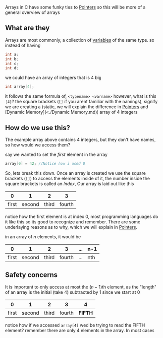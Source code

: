 Arrays in C have some funky ties to [Pointers](<./Pointers.md>) so this will be more of a general overview of arrays

## What are they
Arrays are most commonly, a collection of [variables](<./Variables.md>) of the same type. so instead of having

```c
int a;
int b;
int c;
int d;
```

we could have an array of integers that is 4 big
```c
int array[4];
```
it follows the same formula of, `<typename> <varname>` however, what is this `[4]`? the square brackets (`[]` if you arent familiar with the namings), signify we are creating a (static, we will explain the difference in [Pointers](<./Pointers.md>) and [Dynamic Memory](<./Dynamic Memory.md)) array of 4 integers 

## How do we use this?
The example array above contains 4 integers, but they don't have names, so how would we access them?

say we wanted to set the *first* element in the array
```c
array[0] = 42; //Notice how i used 0
```

So, lets break this down. Once an array is created we use the square brackets (`[]`) to access the elements inside of it, the number inside the square brackets is called an *Index*, Our array is laid out like this

| 0 | 1 | 2 | 3 |
|---|---|---|---|
| first | second | third | fourth |

notice how the first element is at index 0, most programming languages do it like this so its good to recognize and remember. There are some underlaying reasons as to why, which we will explain in [Pointers](<./Pointers.md>). 

in an array of $n$ elements, it would be

| 0 | 1 | 2 | 3 | ... | n-1 |
| --- | --- | --- | --- | --- | --- |
| first | second | third | fourth | ... | nth |


## Safety concerns

It is important to only access at most the ($n-1$)th element, as the "length" of an array is the initial (take 4) subtracted by 1 since we start at 0

| 0 | 1 | 2 | 3 | 4 |
|---|---|---|---| --- |
| first | second | third | fourth | __**FIFTH**__ |
notice how if we accessed `array[4]` wed be trying to read the FIFTH element? remember there are only 4 elements in the array. In most cases 


